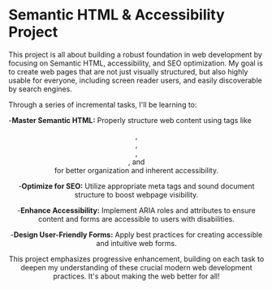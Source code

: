 # Semantic HTML & Accessibility Project
This project is all about building a robust foundation in web development by focusing on Semantic HTML, accessibility, and SEO optimization. My goal is to create web pages that are not just visually structured, but also highly usable for everyone, including screen reader users, and easily discoverable by search engines.

Through a series of incremental tasks, I'll be learning to:

  -**Master Semantic HTML:** Properly structure web content using tags like <header>, <main>, <article>, <section>, and <footer> for better organization and inherent accessibility.

  -**Optimize for SEO:** Utilize appropriate meta tags and sound document structure to boost webpage visibility.

  -**Enhance Accessibility:** Implement ARIA roles and attributes to ensure content and forms are accessible to users with disabilities.

  -**Design User-Friendly Forms:** Apply best practices for creating accessible and intuitive web forms.

This project emphasizes progressive enhancement, building on each task to deepen my understanding of these crucial modern web development practices. It's about making the web better for all!
